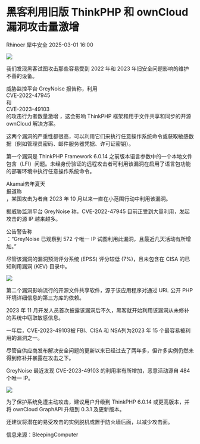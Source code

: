#  黑客利用旧版 ThinkPHP 和 ownCloud 漏洞攻击量激增   
Rhinoer  犀牛安全   2025-03-01 16:00  
  
![](https://mmbiz.qpic.cn/mmbiz_png/qvpgicaewUBlEq1M1v6OCBuknjZQcg1BdFoneckEJLFgEgwEAJTVn2pEEIJ4M7VRw1D11BTDKADN4Ok8N1Eclpw/640?wx_fmt=png&from=appmsg "")  
  
我们发现黑客试图攻击那些容易受到 2022 年和 2023 年旧安全问题影响的维护不善的设备。  
  
威胁监控平台 GreyNoise 报告称，利用   
CVE-2022-47945  
和  
CVE-2023-49103  
的攻击行为者数量激增 ，这会影响 ThinkPHP 框架和用于文件共享和同步的开源 ownCloud 解决方案。  
  
这两个漏洞的严重性都很高，可以利用它们来执行任意操作系统命令或获取敏感数据（例如管理员密码、邮件服务器凭据、许可证密钥）。  
  
第一个漏洞是 ThinkPHP Framework 6.0.14 之前版本语言参数中的一个本地文件包含（LFI）问题。未经身份验证的远程攻击者可利用该漏洞在启用了语言包功能的部署环境中执行任意操作系统命令。  
  
Akamai去年夏天  
报道称  
，某国攻击为者自 2023 年 10 月以来一直在小范围行动中利用该漏洞。  
  
据威胁监测平台 GreyNoise 称，CVE-2022-47945 目前正受到大量利用，发起攻击的源 IP 越来越多。  
  
公告警告称  
：“GreyNoise 已观察到 572 个唯一 IP 试图利用此漏洞，且最近几天活动有所增加。”  
  
尽管该漏洞的漏洞预测评分系统 (EPSS) 评分较低 (7%)，且未包含在 CISA 的已知利用漏洞 (KEV) 目录中。  
  
![](https://mmbiz.qpic.cn/mmbiz_png/qvpgicaewUBlEq1M1v6OCBuknjZQcg1BdvfBedIKPVx2dKrlT1cTgyj1ypaXs0cG3Evh4EZcYECGdvsLI5A3giaA/640?wx_fmt=png&from=appmsg "")  
  
第二个漏洞影响流行的开源文件共享软件，源于该应用程序对通过 URL 公开 PHP 环境详细信息的第三方库的依赖。  
  
2023 年 11 月开发人员首次披露该漏洞后不久，黑客就开始利用该漏洞从未修补的系统中窃取敏感信息。  
  
一年后，CVE-2023-49103被 FBI、CISA 和 NSA列为2023 年 15 个最容易被利用的漏洞之一。  
  
尽管自供应商发布解决安全问题的更新以来已经过去了两年多，但许多实例仍然未得到修补并暴露在攻击之下。  
  
GreyNoise 最近发现 CVE-2023-49103 的利用率有所增加，恶意活动源自 484 个唯一 IP。  
  
![](https://mmbiz.qpic.cn/mmbiz_png/qvpgicaewUBlEq1M1v6OCBuknjZQcg1BdcPkheFM3X95FkXWkNrXveTe412NibFCsqNnYAl6mohE05wiaaDnZPrTg/640?wx_fmt=png&from=appmsg "")  
  
为了保护系统免遭主动攻击，建议用户升级到 ThinkPHP 6.0.14 或更高版本，并将 ownCloud GraphAPI 升级到 0.3.1 及更新版本。  
  
还建议将潜在的易受攻击的实例脱机或置于防火墙后面，以减少攻击面。  
  
  
信息来源：BleepingComputer  
  
